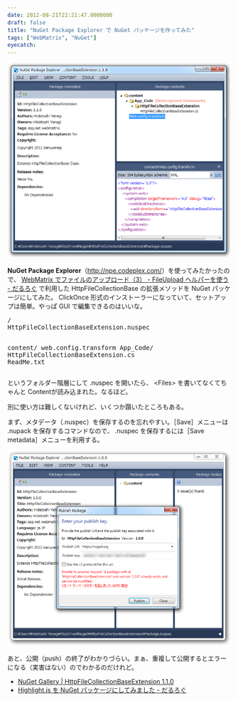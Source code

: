 ```yaml
---
date: 2012-08-21T22:21:47.0000000
draft: false
title: "NuGet Package Explorer で NuGet パッケージを作ってみた"
tags: ["WebMatrix", "NuGet"]
eyecatch: 
---
```

<p><span itemscope itemtype="http://schema.org/Photograph"><img src="20120821220536.png" alt="f:id:daruyanagi:20120821220536p:plain" title="f:id:daruyanagi:20120821220536p:plain" class="hatena-fotolife" itemprop="image"></span></p><p><b>NuGet Package Explorer</b>（<a href="http://npe.codeplex.com/">http://npe.codeplex.com/</a>）を使ってみたかったので、 <a href="https://blog.daruyanagi.jp/entry/2012/08/20/202253">WebMatrix &#x3067;&#x30D5;&#x30A1;&#x30A4;&#x30EB;&#x306E;&#x30A2;&#x30C3;&#x30D7;&#x30ED;&#x30FC;&#x30C9;&#xFF08;3&#xFF09; - FileUpload &#x30D8;&#x30EB;&#x30D1;&#x30FC;&#x3092;&#x4F7F;&#x3046; - &#x3060;&#x308B;&#x308D;&#x3050;</a> で利用した HttpFileCollectionBase の拡張メソッドを NuGet パッケージにしてみた。 ClickOnce 形式のインストーラーになっていて、セットアップは簡単。やっぱ GUI で編集できるのはいいな。</p>
<pre class="code" data-lang="" data-unlink>/
HttpFileCollectionBaseExtension.nuspec

content/
web.config.transform
App_Code/
HttpFileCollectionBaseExtension.cs
ReadMe.txt</pre><p>というフォルダー階層にして .nuspec を開いたら、 &lt;Files&gt; を書いてなくてちゃんと Contentが読み込まれた。なるほど。</p><p>別に使い方は難しくないけれど、いくつか躓いたところもある。</p><p>まず、メタデータ（.nuspec）を保存するのを忘れやすい。［Save］メニューは .nupack を保存するコマンドなので、 .nuspec を保存するには［Save metadata］メニューを利用する。</p><p><span itemscope itemtype="http://schema.org/Photograph"><img src="20120821221424.png" alt="f:id:daruyanagi:20120821221424p:plain" title="f:id:daruyanagi:20120821221424p:plain" class="hatena-fotolife" itemprop="image"></span></p><p>あと、公開（push）の終了がわかりづらい。まぁ、重複して公開するとエラーになる（実害はない）のでわかるのだけれど。</p>

<ul>
<li><a href="https://nuget.org/packages/HttpFileCollectionBaseExtension">NuGet Gallery | HttpFileCollectionBaseExtension 1.1.0</a></li>
<li><a href="https://blog.daruyanagi.jp/entry/2012/08/17/034631">Highlight.js &#x3092; NuGet &#x30D1;&#x30C3;&#x30B1;&#x30FC;&#x30B8;&#x306B;&#x3057;&#x3066;&#x307F;&#x307E;&#x3057;&#x305F; - &#x3060;&#x308B;&#x308D;&#x3050;</a></li>
</ul>